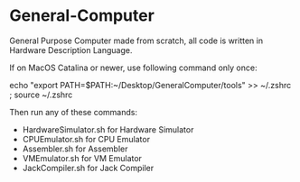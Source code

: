 # General-Computer
General Purpose Computer made from scratch, all code is written in Hardware Description Language.

If on MacOS Catalina or newer, use following command only once:

echo "export PATH=$PATH:~/Desktop/GeneralComputer/tools" >> ~/.zshrc ; source ~/.zshrc


Then run any of these commands:

- HardwareSimulator.sh for Hardware Simulator
- CPUEmulator.sh for CPU Emulator
- Assembler.sh for Assembler
- VMEmulator.sh for VM Emulator
- JackCompiler.sh for Jack Compiler
